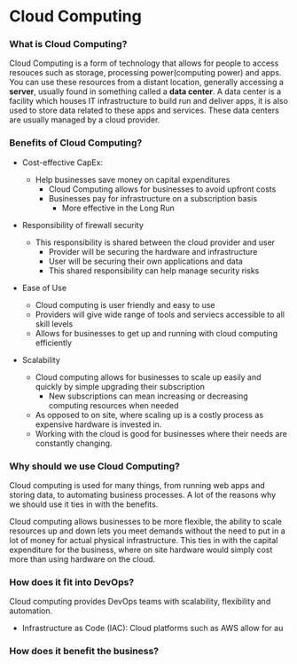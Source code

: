 # Cloud Computing

### What is Cloud Computing?

Cloud Computing is a form of technology that allows for people to access resouces such as storage, processing power(computing power) and apps.
You can use these resources from a distant location, generally accessing a **server**, usually found in something called a **data center**.
A data center is a facility which houses IT infrastructure to build run and deliver apps, it is also used to store data related to 
these apps and services. These data centers are usually managed by a cloud provider.

### Benefits of Cloud Computing?

* Cost-effective CapEx:
  * Help businesses save money on capital expenditures
    * Cloud Computing allows for businesses to avoid upfront costs
    * Businesses pay for infrastructure on a subscription basis
      * More effective in the Long Run
      
* Responsibility of firewall security
  * This responsibility is shared between the cloud provider and user
    * Provider will be securing the hardware and infrastructure
    * User will be securing their own applications and data
     * This shared responsibility can help manage security risks

* Ease of Use
  * Cloud computing is user friendly and easy to use
  * Providers will give wide range of tools and serviecs accessible to all skill levels
  * Allows for businesses to get up and running with cloud computing efficiently

* Scalability
  * Cloud computing allows for businesses to scale up easily and quickly by simple upgrading their subscription
    * New subscriptions can mean increasing or decreasing computing resources when needed
  * As opposed to on site, where scaling up is a costly process as expensive hardware is invested in.
  * Working with the cloud is good for businesses where their needs are constantly changing.

### Why should we use Cloud Computing?

Cloud computing is used for many things, from running web apps and storing data, to automating business processes.
A lot of the reasons why we should use it ties in with the benefits. 

Cloud computing allows businesses to be more flexible, the ability to scale resources up and down lets you meet demands without the need to put in a lot of money for actual physical infrastructure. This ties in with the capital expenditure for the business, where on site hardware would simply cost more than using hardware on the cloud.

### How does it fit into DevOps?

Cloud computing provides DevOps teams with scalability, flexibility and automation.

* Infrastructure as Code (IAC): Cloud platforms such as AWS allow for au

### How does it benefit the business?
